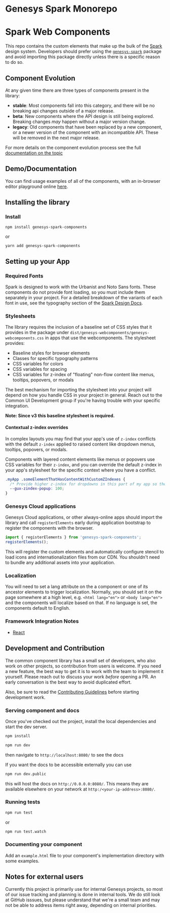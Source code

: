 # Genesys Spark Monorepo

# Spark Web Components

This repo contains the custom elements that make up the bulk of the
[Spark](https://spark.genesys.com) design system. Developers should prefer using
the [`genesys-spark`](../genesys-spark/README.md) package and avoid importing
this package directly unless there is a specific reason to do so.

## Component Evolution

At any given time there are three types of components present in the library:

- **stable**: Most components fall into this category, and there will be no breaking api changes outside of a major release.
- **beta**: New components where the API design is still being explored. Breaking changes _may_ happen without a major version change.
- **legacy**: Old components that have been replaced by a new component, or a newer version of the component with an incompatible API. These will be removed in the next major release.

For more details on the component evolution process see the full [documentation on the topic](./packages/genesys-spark-components/documentation/COMPONENT_EVOLUTION.md)

## Demo/Documentation

You can find usage examples of all of the components, with an in-browser editor playground
online [here](https://apps.inindca.com/common-ui-docs/#/genesys-webcomponents/latest).

## Installing the library

### Install

`npm install genesys-spark-components`

or

`yarn add genesys-spark-components`

## Setting up your App

### Required Fonts

Spark is designed to work with the Urbanist and Noto Sans fonts. These components
do not provide font loading, so you must include them separately in your project.
For a detailed breakdown of the variants of each font in use, see the typography
section of the [Spark Design Docs](https://spark.genesys.com).

### Stylesheets

The library requires the inclusion of a baseline set of CSS styles that it provides in the package under `dist/genesys-webcomponents/genesys-webcomponents.css` in apps that use the webcomponents. The stylesheet provides:

- Baseline styles for browser elements
- Classes for specific typography patterns
- CSS variables for colors
- CSS variables for spacing
- CSS variables for z-index of "floating" non-flow content like menus, tooltips, popovers, or modals

The best mechanism for importing the stylesheet into your project will depend on how you handle CSS in your project in general. Reach out to the Common UI Development group if you're having trouble with your specific integration.

**Note: Since v3 this baseline stylesheet is required.**

#### Contextual z-index overrides

In complex layouts you may find that your app's use of `z-index` conflicts with the default `z-index` applied to raised content like dropdown menus, tooltips, popovers, or modals.

Components with layered content elements like menus or popovers use CSS variables for their `z-index`, and you can override the default z-index in your app's stylesheet for the specific context where you have a conflict.

```css
.myApp .someElementThatHasContentWithCustomZIndexes {
  /* Provide higher z-index for dropdowns in this part of my app so they appear above the surrounding content */
  --gux-zindex-popup: 100;
}
```

### Genesys Cloud applications

Genesys Cloud applications, or other always-online apps should import the library and call
`registerElements` early during application bootstrap to register the components with the browser.

```javascript
import { registerElements } from 'genesys-spark-components';
registerElements();
```

This will register the custom elements and automatically configure stencil to load icons and
internationalization files from our CDN. You shouldn't need to bundle any additional assets
into your application.

### Localization

You will need to set a lang attribute on the a component or one of its ancestor elements to trigger localization.
Normally, you should set it on the page somewhere at a high level, e.g. `<html lang="en">` or `<body lang="en">`
and the components will localize based on that. If no language is set, the components default to English.

### Framework Integration Notes

- [React](./packages/genesys-spark-components/documentation/REACT_INTEGRATION.md)

## Development and Contribution

The common component library has a small set of developers, who also work on other projects, so
contribution from users is welcome. If you need a new feature, the best way to get it is to work
with the team to implement it yourself. Please reach out to discuss your work _before_ opening a PR.
An early conversation is the best way to avoid duplicated effort.

Also, be sure to read the [Contributing Guidelines](./packages/genesys-spark-components/documentation/CONTRIBUTING.md) before starting development work.

### Serving component and docs

Once you've checked out the project, install the local dependencies and start the dev server.

```sh
npm install
```

```sh
npm run dev
```

then navigate to `http://localhost:8080/` to see the docs

If you want the docs to be accessible externally you can use

```sh
npm run dev.public
```

this will host the docs on `http://0.0.0.0:8080/`.
This means they are available elsewhere on your network at `http:/<your-ip-address>:8080/`.

### Running tests

```sh
npm run test
```

or

```sh
npm run test.watch
```

### Documenting your component

Add an `example.html` file to your component's implementation directory with some examples.

## Notes for external users

Currently this project is primarily use for internal Genesys projects, so most of our issue tracking and planning
is done in internal tools. We do still look at GitHub isssues, but please understand that we're a small team and
may not be able to address items right away, depending on internal priorities.
